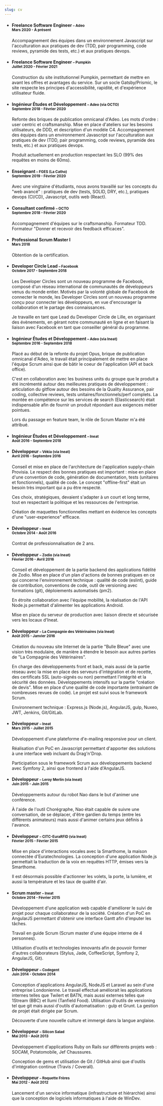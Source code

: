 ```yaml
---
slug: cv
---
```


- #### Freelance Software Engineer <small>– Adeo<br>Mars 2020 - À présent</small>

  Accompagnement des équipes dans un environnement Javascript sur l'acculturation aux pratiques de dev (TDD, pair programming, code reviews, pyramide des tests, etc.) et aux pratiques devops.

- #### Freelance Software Engineer <small>– Pumpkin<br>Juillet 2020 - Février 2021</small>

  Construction du site institutionnel Pumpkin, permettant de mettre en avant les offres et avantages du service. Sur un socle Gatsby/Prismic, le site respecte les principes d'accessibilité, rapidité, et d'expérience utilisateur fluide.

- #### Ingénieur Études et Développement <small>– Adeo (via OCTO)<br>Septembre 2018 - Février 2020</small>

  Refonte des briques de publication omnicanal d'Adeo. Les mots d'ordre : user centric et craftsmanship. Mise en place d'ateliers sur les besoins utilisateurs, de DDD, et description d'un modèle C4. Accompagnement des équipes dans un environnement Javascript sur l'acculturation aux pratiques de dev (TDD, pair programming, code reviews, pyramide des tests, etc.) et aux pratiques devops.

  Produit actuellement en production respectant les SLO (99% des requêtes en moins de 60ms).

- #### Enseignant <small>– FGES (La Catho)<br>Septembre 2019 - Février 2020</small>

  Avec une vingtaine d'étudiants, nous avons travaillé sur les concepts du "web avancé" : pratiques de dev (tests, SOLID, DRY, etc.), pratiques devops (CI/CD), Javascript, outils web (React).

- #### Consultant confirmé <small>– OCTO<br>Septembre 2018 - Février 2020</small>

  Accompagnement d'équipes sur le craftsmanship.
  Formateur TDD.
  Formateur "Donner et recevoir des feedback efficaces".

- #### Professional Scrum Master I <small><br>Mars 2018</small>

  Obtention de la certification.

- #### Developer Circle Lead <small>– Facebook<br>Octobre 2017 - Septembre 2018</small>

  Les Developer Circles sont un nouveau programme de Facebook, composé d'un réseau international de communautés de développeurs venus du monde entier. Motivés par la volonté globale de Facebook de connecter le monde, les Developer Circles sont un nouveau programme conçu pour connecter les développeurs, en vue d'encourager la collaboration et le partage des connaissances.

  Je travaille en tant que Lead du Developer Circle de Lille, en organisant des évènements, en gérant notre communauté en ligne et en faisant la liaison avec Facebook en tant que conseiller général du programme.

- #### Ingénieur Études et Développement <small>– Adeo (via Ineat)<br>Septembre 2016 - Septembre 2018</small>

  Placé au début de la refonte du projet Opus, brique de publication omnicanal d'Adeo, le travail était principalement de mettre en place l'équipe Scrum ainsi que de bâtir le coeur de l'application (API et back office).

  C'est en collaboration avec les business units du groupe que le produit a été incrémenté autour des meilleures pratiques de développement : articulation du gitflow autour des besoins de la Quality Assurance, pair coding, collective reviews, tests unitaires/fonctionnels/perf complets.
  La montée en compétence sur les services de search (Elasticsearch) était indispensable afin de fournir un produit répondant aux exigences métier pointues.

  Lors du passage en feature team, le rôle de Scrum Master m'a été attribué.

- #### Ingénieur Études et Développement <small>– Ineat<br>Août 2016 - Septembre 2018</small>

- #### Développeur <small>– Vékia (via Ineat)<br>Avril 2016 - Septembre 2016</small>

  Conseil et mise en place de l'architecture de l'application supply-chain Provisia. Le respect des bonnes pratiques est important : mise en place d'une convention de code, génération de documentation, tests (unitaires et fonctionnels), qualité de code. Le concept "offline-first" était un besoin très important qui a pu être respecté.

  Ces choix, stratégiques, devaient s'adapter à un court et long terme, tout en respectant la politique et les ressources de l'entreprise.

  Création de maquettes fonctionnelles mettant en évidence les concepts d'une "user-experience" efficace.

- #### Développeur <small>– Ineat<br>Octobre 2014 - Août 2016</small>

  Contrat de professionnalisation de 2 ans.

- #### Développeur <small>– Zodio (via Ineat)<br>Février 2016 - Avril 2016</small>

  Conseil et développement de la partie backend des applications fidélité de Zodio. Mise en place d'un plan d'actions de bonnes pratiques en ce qui concerne l'environnement technique : qualité de code (eslint), guide de contribution, conventions de code, outil de versioning avec formations (git), déploiements automatisés (pm2).

  En étroite collaboration avec l'équipe mobilité, la réalisation de l'API Node.js permettait d'alimenter les applications Android.

  Mise en place du serveur de production avec liaison directe et sécurisée vers les locaux d'Ineat.

- #### Développeur <small>– La Compagnie des Vétérinaires (via Ineat)<br>Août 2015 - Janvier 2016</small>

  Création du nouveau site Internet de la partie "Bulle Bleue" avec une vision très modulaire, de manière à étendre le besoin aux autres parties de "La Compagnie des Vétérinaires".

  En charge des développements front et back, mais aussi de la partie réseau avec la mise en place des serveurs d'intégration et de recette, des certificats SSL (auto-signés ou non) permettant l'intégrité et la sécurité des données. Développements intensifs sur la partie "création de devis". Mise en place d'une qualité de code importante (entrainant de nombreuses revues de code).
  Le projet est suivi sous le framework Scrum.

  Environnement technique : Express.js (Node.js), AngularJS, gulp, Nuxeo, JWT, Jenkins, Git/GitLab.

- #### Développeur <small>– Ineat<br>Mars 2015 - Juillet 2015</small>

  Développement d'une plateforme d'e-mailing responsive pour un client.

  Réalisation d'un PoC en Javascript permettant d'apporter des solutions à une interface web incluant du Drag'n'Drop.

  Participation sous le framework Scrum aux développements backend avec Symfony 2, ainsi que frontend à l'aide d'AngularJS.

- #### Développeur <small>– Leroy Merlin (via Ineat)<br>Juin 2015 - Juin 2015</small>

  Développements autour du robot Nao dans le but d'animer une conférence.

  À l'aide de l'outil Chorégraphe, Nao était capable de suivre une conversation, de se déplacer, d'être gardien du temps (entre les différents animateurs) mais aussi d'animer certains jeux définis à l'avance.

- #### Développeur <small>– CITC-EuraRFID (via Ineat)<br>Février 2015 - Février 2015</small>

  Mise en place d'interactions vocales avec la Smarthome, la maison connectée d'Euratechnologies.
  La conception d'une application Node.js permettait la traduction de la voix en requêtes HTTP, émises vers la Smarthome.

  Il est désormais possible d'actionner les volets, la porte, la lumière, et aussi la température et les taux de qualité d'air.

- #### Scrum master <small>– Ineat<br>Octobre 2014 - Février 2015</small>

  Développement d'une application web capable d'améliorer le suivi de projet pour chaque collaborateur de la société. Création d'un PoC en AngularJS permettant d'obtenir une interface Gantt afin d'imputer les tâches.

  Travail en guide Scrum (Scrum master d'une équipe interne de 4 personnes).

  Utilisation d'outils et technologies innovants afin de pouvoir former d'autres collaborateurs (Stylus, Jade, CoffeeScript, Symfony 2, AngularJS, Git).

- #### Développeur <small>– Codegent<br>Juin 2014 - Octobre 2014</small>

  Conception d'applications AngularJS, NodeJS et Laravel au sein d'une entreprise Londonienne. Le travail effectué améliorait les applications internes telles que Twilert et BATN, mais aussi externes telles que 1Stream (BBC) et Ilumi (Tanfield Food). Utilisation d'outils de versioning tel que git mais aussi d'outils d'automatisation : gulp et Grunt. La gestion de projet était dirigée par Scrum.

  Découverte d'une nouvelle culture et immergé dans la langue anglaise.

- #### Développeur <small>– Silicon Salad<br>Mai 2013 - Août 2013</small>

  Développement d'applications Ruby on Rails sur différents projets web : SOCAM, Potatomobile, Jef Chaussures.

  Conception de gems et utilisation de Git / GitHub ainsi que d'outils d'intégration continue (Travis / Coverall).

- #### Développeur <small>– Roquette Frères<br>Mai 2012 - Août 2012</small>
  Lancement d'un service informatique (infrastructure et hiérarchie) ainsi que la conception de logiciels informatiques à l'aide de WinDev.
